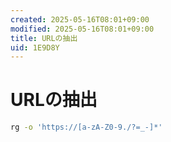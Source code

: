 ```yaml
---
created: 2025-05-16T08:01+09:00
modified: 2025-05-16T08:01+09:00
title: URLの抽出
uid: 1E9D8Y
---
```


# URLの抽出

```zsh title="zsh"
rg -o 'https://[a-zA-Z0-9./?=_-]*'
```